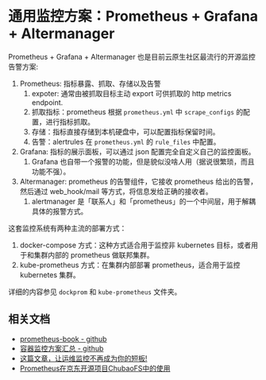 # 通用监控方案：Prometheus + Grafana + Altermanager

Prometheus + Grafana + Altermanager 也是目前云原生社区最流行的开源监控告警方案:

1. Prometheus: 指标暴露、抓取、存储以及告警
   1. expoter: 通常由被抓取目标主动 export 可供抓取的 http metrics endpoint.
   2. 抓取指标：prometheus 根据 `prometheus.yml` 中 `scrape_configs` 的配置，进行指标抓取。
   3. 存储：指标直接存储到本机硬盘中，可以配置指标保留时间。
   4. 告警：alertrules 在 `prometheus.yml` 的 `rule_files` 中配置。
2. Grafana: 指标的展示面板，可以通过 json 配置完全自定义自己的监控面板。
   1. Grafana 也自带一个报警的功能，但是貌似没啥人用（据说很繁琐，而且功能不强）。
3. Altermanager: prometheus 的告警组件，它接收 prometheus 给出的告警，然后通过 web_hook/mail 等方式，将信息发给正确的接收者。
   1. alertmanager 是「联系人」和「prometheus」的一个中间层，用于解耦具体的报警方式。


这套监控系统有两种主流的部署方式：

1. docker-compose 方式：这种方式适合用于监控非 kubernetes 目标，或者用于和集群内部的 prometheus 做联邦集群。
2. kube-prometheus 方式：在集群内部部署 prometheus，适合用于监控 kubernetes 集群。

详细的内容参见 `dockprom` 和 `kube-prometheus` 文件夹。

## 相关文档

- [prometheus-book - github](https://github.com/yunlzheng/prometheus-book)
- [容器监控方案汇总  - github](https://github.com/yasongxu/container-monitor)
- [这篇文章，让运维监控不再成为你的短板!](https://segmentfault.com/a/1190000020990098)
- [Prometheus在京东开源项目ChubaoFS中的使用](https://developer.jdcloud.com/article/983)